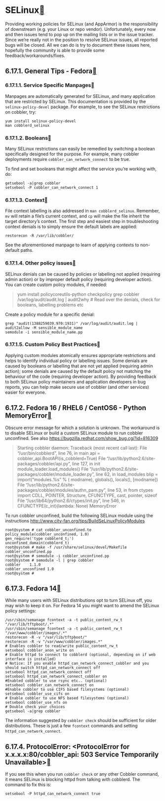 # SELinux[](https://cobbler.readthedocs.io/en/latest/user-guide/selinux.html#selinux)

Providing working policies for SELinux (and AppArmor) is the responsibility of downstream (e.g. your Linux or repo vendor). Unfortunately, every now and then issues tend to pop up on the mailing lists or in the issue tracker. Since we’re really not in the position to resolve SELinux issues, all reported bugs will be closed. All we can do is try to document these issues here, hopefully the community is able to provide some feedback/workarounds/fixes.

## 6.17.1. General Tips - Fedora[](https://cobbler.readthedocs.io/en/latest/user-guide/selinux.html#general-tips-fedora)

### 6.17.1.1. Service Specific Manpages[](https://cobbler.readthedocs.io/en/latest/user-guide/selinux.html#service-specific-manpages)

Manpages are automatically generated for SELinux, and many application that are restricted by SELinux. This documentation is provided by the `selinux-policy-devel` package. For example, to see the SELinux restrictions on cobbler, try:

```
yum install selinux-policy-devel
man cobblerd_selinux
```

### 6.17.1.2. Booleans[](https://cobbler.readthedocs.io/en/latest/user-guide/selinux.html#booleans)

Many SELinux restrictions can easily be remedied by switching a boolean specifically designed for the purpose. For example, many cobbler deployments require `cobbler_can_network_connect` to be true.

To find and set booleans that might affect the service you’re working with, do:

```
getsebool -a|grep cobbler
setsebool -P cobbler_can_network_connect 1
```

### 6.17.1.3. Context[](https://cobbler.readthedocs.io/en/latest/user-guide/selinux.html#context)

File context labelling is also addressed in `man cobblerd_selinux`. Remember, `mv` will retain a file’s current context, and `cp` will make the file inherit the target directory’s context. The first step and easiest step in troubleshooting context denials is to simply ensure the default labels are applied:

```
restorecon -R /var/lib/cobbler/
```

See the aforementioned manpage to learn of applying contexts to non-default paths.

### 6.17.1.4. Other policy issues[](https://cobbler.readthedocs.io/en/latest/user-guide/selinux.html#other-policy-issues)

SELinux denials can be caused by policies or labelling not applied (requiring admin action) or by improper default policy (requiring developer action). You can create custom policy modules, if needed:

> yum install policycoreutils-python checkpolicy grep cobbler /var/log/audit/audit.log | audit2why # Read over the denials, check for booleans, labelling problems etc

Create a policy module for a specific denial:

```
grep "audit(1388259039.970:1931)" /var/log/audit/audit.log | audit2allow -M sensible_module_name
semodule -i sensible_module_name.pp
```

### 6.17.1.5. Custom Policy Best Practices[](https://cobbler.readthedocs.io/en/latest/user-guide/selinux.html#custom-policy-best-practices)

Applying custom modules atomically ensures appropriate restrictions and helps to identify individual policy or labelling issues. Some denials are caused by booleans or labelling that are not yet applied (requiring admin action); some denials are caused by the default policy not matching the behaviour of the code (requiring developer action). By providing feedback to both SELinux policy maintainers and application developers in bug reports, you can help make secure use of cobbler (and other services) easier for everyone.

## 6.17.2. Fedora 16 / RHEL6 / CentOS6 - Python MemoryError[](https://cobbler.readthedocs.io/en/latest/user-guide/selinux.html#fedora-16-rhel6-centos6-python-memoryerror)

Obscure error message for which a solution is unknown. The workaround is to disable SELinux or build a custom SELinux module to run cobbler unconfined. See also https://bugzilla.redhat.com/show_bug.cgi?id=816309

> Starting cobbler daemon: Traceback (most recent call last): File “/usr/bin/cobblerd”, line 76, in main api = cobbler_api.BootAPI(is_cobblerd=True) File “/usr/lib/python2.6/site-packages/cobbler/api.py”, line 127, in init module_loader.load_modules() File “/usr/lib/python2.6/site-packages/cobbler/module_loader.py”, line 62, in load_modules blip = import(“modules.%s” % ( modname), globals(), locals(), [modname]) File “/usr/lib/python2.6/site-packages/cobbler/modules/authn_pam.py”, line 53, in from ctypes import CDLL, POINTER, Structure, CFUNCTYPE, cast, pointer, sizeof File “/usr/lib64/python2.6/ctypes/init.py”, line 546, in CFUNCTYPE(c_int)(lambda: None) MemoryError

To run cobbler unconfined, build the following SELinux module using the instructions http://www.city-fan.org/tips/BuildSeLinuxPolicyModules

```
root@system # cat cobbler_unconfined.te
policy_module(cobbler_unconfined, 1.0)
gen_require('type cobblerd_t;')
unconfined_domain(cobblerd_t)
root@system # make -f /usr/share/selinux/devel/Makefile cobbler_unconfined.pp
root@system # semodule -i cobbler_unconfined.pp
root@system # semodule -l | grep cobbler
cobbler    1.1.0
cobbler_unconfined 1.0
root@system #
```

## 6.17.3. Fedora 14[](https://cobbler.readthedocs.io/en/latest/user-guide/selinux.html#fedora-14)

While many users with SELinux distributions opt to turn SELinux off, you may wish to keep it on. For Fedora 14 you might want to amend the SELinux policy settings:

```
/usr/sbin/semanage fcontext -a -t public_content_rw_t "/var/lib/tftpboot/.*"
/usr/sbin/semanage fcontext -a -t public_content_rw_t "/var/www/cobbler/images/.*"
restorecon -R -v "/var/lib/tftpboot/"
restorecon -R -v "/var/www/cobbler/images.*"
# Enables cobbler to read/write public_content_rw_t
setsebool cobbler_anon_write on
# Enable httpd to connect to cobblerd (optional, depending on if web interface is installed)
# Notice: If you enable httpd_can_network_connect_cobbler and you should switch httpd_can_network_connect off
setsebool httpd_can_network_connect off
setsebool httpd_can_network_connect_cobbler on
#Enabled cobbler to use rsync etc.. (optional)
setsebool cobbler_can_network_connect on
#Enable cobbler to use CIFS based filesystems (optional)
setsebool cobbler_use_cifs on
# Enable cobbler to use NFS based filesystems (optional)
setsebool cobbler_use_nfs on
# Double check your choices
getsebool -a|grep cobbler
```

The information suggested by `cobbler check` should be sufficient for older distributions. These is just a few `fcontext` commands and setting `httpd_can_network_connect`.

## 6.17.4. ProtocolError: <ProtocolError for x.x.x.x:80/cobbler_api: 503 Service Temporarily Unavailable>[](https://cobbler.readthedocs.io/en/latest/user-guide/selinux.html#protocolerror-protocolerror-for-x-x-x-x-80-cobbler-api-503-service-temporarily-unavailable)

If you see this when you run `cobbler check` or any other Cobbler command, it means SELinux is blocking httpd from talking with cobblerd. The command to fix this is:

```
setsebool -P httpd_can_network_connect true
```

​        